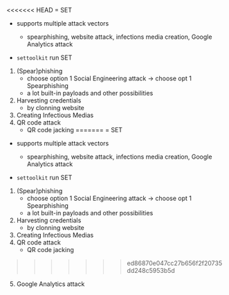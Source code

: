 <<<<<<< HEAD
= SET

- supports multiple attack vectors
	- spearphishing, website attack, infections media creation, Google Analytics attack

- `settoolkit` run SET

1. (Spear)phishing
	- choose option 1 Social Engineering attack → choose opt 1 Spearphishing
	- a lot built-in payloads and other possibilities
2. Harvesting credentials
	- by clonning website
3. Creating Infectious Medias
4. QR code attack
	- QR code jacking
=======
= SET

- supports multiple attack vectors
	- spearphishing, website attack, infections media creation, Google Analytics attack

- `settoolkit` run SET

1. (Spear)phishing
	- choose option 1 Social Engineering attack → choose opt 1 Spearphishing
	- a lot built-in payloads and other possibilities
2. Harvesting credentials
	- by clonning website
3. Creating Infectious Medias
4. QR code attack
	- QR code jacking
>>>>>>> ed86870e047cc27b656f2f20735dd248c5953b5d
5. Google Analytics attack 